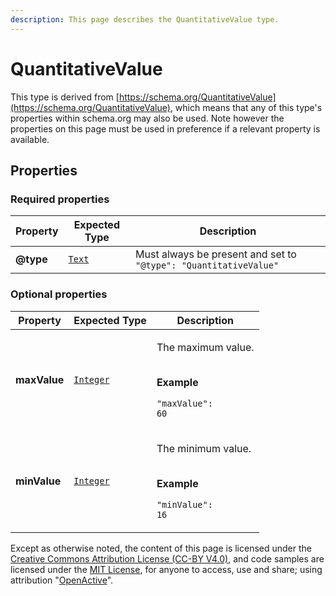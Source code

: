 ```yaml
---
description: This page describes the QuantitativeValue type.
---
```


# QuantitativeValue

This type is derived from [https://schema.org/QuantitativeValue](https://schema.org/QuantitativeValue), which means that any of this type's properties within schema.org may also be used. Note however the properties on this page must be used in preference if a relevant property is available.

## **Properties**

### **Required properties**

| Property  | Expected Type                      | Description                                                       |
| --------- | ---------------------------------- | ----------------------------------------------------------------- |
| **@type** |  [`Text`](https://schema.org/Text) |  Must always be present and set to `"@type": "QuantitativeValue"` |

### **Optional properties**

| Property     | Expected Type                            | Description                                                                                    |
| ------------ | ---------------------------------------- | ---------------------------------------------------------------------------------------------- |
| **maxValue** |  [`Integer`](https://schema.org/Integer) | <p>The maximum value.</p><p><br><strong>Example</strong></p><p><code>"maxValue": 60</code></p> |
| **minValue** |  [`Integer`](https://schema.org/Integer) | <p>The minimum value.</p><p><br><strong>Example</strong></p><p><code>"minValue": 16</code></p> |

Except as otherwise noted, the content of this page is licensed under the [Creative Commons Attribution License (CC-BY V4.0)](https://creativecommons.org/licenses/by/4.0/), and code samples are licensed under the [MIT License](https://opensource.org/licenses/MIT), for anyone to access, use and share; using attribution "[OpenActive](https://www.openactive.io)".
